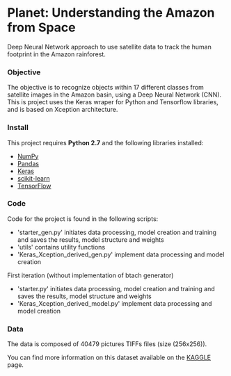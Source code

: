 # Planet: Understanding the Amazon from Space
Deep Neural Network approach to use satellite data to track 
the human footprint in the Amazon rainforest.


### Objective
The objective is to recognize objects within 17 different classes from
satellite images in the Amazon basin, using a Deep Neural Network (CNN).
This is project uses the Keras wraper for Python and Tensorflow libraries, 
and is based on Xception architecture.


### Install

This project requires **Python 2.7** and the following libraries installed:

- [NumPy](http://www.numpy.org/)
- [Pandas](http://pandas.pydata.org)
- [Keras](https://keras.io)
- [scikit-learn](http://scikit-learn.org/stable/)
- [TensorFlow](https://www.tensorflow.org/)


### Code

Code for the project is found in the following scripts:
- 'starter_gen.py' initiates data processing, model creation and training
  and saves the results, model structure and weights
- 'utils' contains utility functions
- 'Keras_Xception_derived_gen.py' implement data processing and model
  creation


First iteration (without implementation of btach generator)
- 'starter.py' initiates data processing, model creation and training
  and saves the results, model structure and weights
- 'Keras_Xception_derived_model.py' implement data processing and model
  creation


### Data

The data is composed of 40479 pictures TIFFs files (size (256x256)).

You can find more information on this dataset available on the 
[KAGGLE](https://www.kaggle.com/c/planet-understanding-the-amazon-from-space/data) page.

